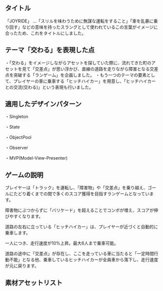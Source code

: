 ## タイトル
「JOYRIDE」
…「スリルを味わうために無謀な運転をすること」「車を乱暴に乗り回す」などの意味を持ったスラングとして使われているこの言葉がイメージに合ったため、これをタイトルにしました。

## テーマ「交わる」を表現した点
・「交わる」をイメージしながらアセットを探していた際に、流れてきた町のアセットを見て「交差点」が思い浮かび、直線の道路を走りながら障害となる交差点を突破する「ランゲーム」を企画しました。
・もう一つのテーマの要素として、プレイヤーの車に乗車する「ヒッチハイカー」を用意し、「ヒッチハイカーとの交流(交わる)」という表現も行いました。

## 適用したデザインパターン
・Singleton

・State

・ObjectPool

・Observer

・MVP(Model-View-Presenter)

## ゲームの説明
プレイヤーは「トラック」を運転し、「障害物」や「交差点」を乗り越え、ゴールにたどり着くまでの間で多くのスコア獲得を目指すランゲームとなっています。

障害物にぶつからずに「バリケード」を超えることでコンボが増え、スコアが伸びやすくなります。

道路の左右に立っている「ヒッチハイカー」は、プレイヤーが近づくと自動的に乗車します。

一人につき、走行速度が10%上昇。最大6人まで乗車可能。

道路の途中に「交差点」が存在し、ここを走っている車に当たると「一定時間行動不能」となる他、乗車しているヒッチハイカーが全員車から落下し、走行速度が元に戻ります。


## 素材アセットリスト
